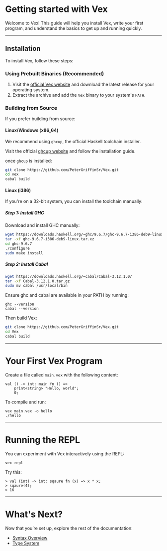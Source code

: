 # Getting started with Vex

Welcome to Vex! This guide will help you install Vex, write your first program, and understand the basics to get up and running quickly.

---

## Installation

To install Vex, follow these steps:

### Using Prebuilt Binaries (Recommended)
1. Visit the [official Vex website](#) and download the latest release for your operating system.
2. Extract the archive and add the `Vex` binary to your system's `PATH`.

### Building from Source
If you prefer building from source:

#### Linux/Windows (x86_64)
We recommend using `ghcup`, the official Haskell toolchain installer.

Visit the official [ghcup website](https://www.haskell.org/ghcup/) and follow the installation guide.

once `ghcup` is installed:
```bash
git clone https://github.com/PeterGriffinSr/Vex.git
cd vex
cabal build
```

#### Linux (i386)
If you're on a 32-bit system, you can install the toolchain manually:

##### Step 1: Install GHC
Download and install GHC manually:
```bash
wget https://downloads.haskell.org/~ghc/9.6.7/ghc-9.6.7-i386-deb9-linux.tar.xz
tar -xf ghc-9.6.7-i386-deb9-linux.tar.xz
cd ghc-9.6.7
./configure
sudo make install
```

##### Step 2: Install Cabal
```bash
wget https://downloads.haskell.org/~cabal/Cabal-3.12.1.0/
tar -xf Cabal-3.12.1.0.tar.gz
sudo mv cabal /usr/local/bin
```

Ensure ghc and cabal are available in your PATH by running:
```
ghc --version
cabal --version
```

Then build Vex:
```bash
git clone https://github.com/PeterGriffinSr/Vex.git
cd Vex
cabal build
```
---

# Your First Vex Program
Create a file called `main.vex` with the following content:
```
val () -> int: main fn () =>
    print<string> "Hello, world";
    0;
```
To compile and run:
```
vex main.vex -o hello
./hello
```

---

# Running the REPL
You can experiment with Vex interactively using the REPL:
```
vex repl
```

Try this:
```
> val (int) -> int: sqaure fn (x) => x * x;
> sqaure(4);
> 16
```

---

# What's Next?
Now that you’re set up, explore the rest of the documentation:
- [Syntax Overview](/docs/vex/syntax.md)
- [Type System](/docs/vex/type-system.md)
